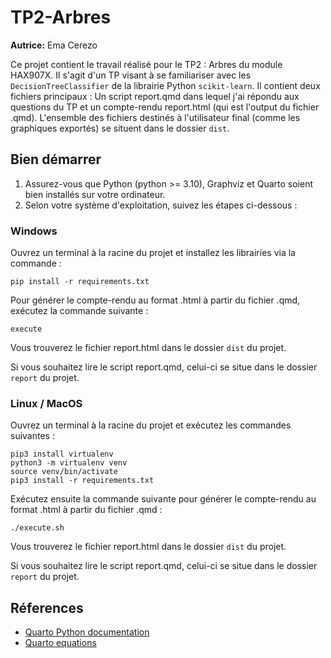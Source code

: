# TP2-Arbres

**Autrice:** Ema Cerezo

Ce projet contient le travail réalisé pour le TP2 : Arbres du module HAX907X. Il s'agit d'un TP visant à se familiariser avec les `DecisionTreeClassifier` de la librairie Python `scikit-learn`. Il contient deux fichiers principaux : Un script report.qmd dans lequel j'ai répondu aux questions du TP et un compte-rendu report.html (qui est l'output du fichier .qmd). L'ensemble des fichiers destinés à l'utilisateur final (comme les graphiques exportés) se situent dans le dossier `dist`.

## Bien démarrer

1. Assurez-vous que Python (python >= 3.10), Graphviz et Quarto soient bien installés sur votre ordinateur.
2. Selon votre système d'exploitation, suivez les étapes ci-dessous :

### Windows

Ouvrez un terminal à la racine du projet et installez les librairies via la commande :

```
pip install -r requirements.txt
```

Pour générer le compte-rendu au format .html à partir du fichier .qmd, exécutez la commande suivante :

```
execute
```

Vous trouverez le fichier report.html dans le dossier `dist` du projet. 

Si vous souhaitez lire le script report.qmd, celui-ci se situe dans le dossier `report` du projet.

### Linux / MacOS

Ouvrez un terminal à la racine du projet et exécutez les commandes suivantes :

```
pip3 install virtualenv
python3 -m virtualenv venv
source venv/bin/activate
pip3 install -r requirements.txt
```

Exécutez ensuite la commande suivante pour générer le compte-rendu au format .html à partir du fichier .qmd :

```
./execute.sh
```

Vous trouverez le fichier report.html dans le dossier `dist` du projet. 

Si vous souhaitez lire le script report.qmd, celui-ci se situe dans le dossier `report` du projet.


## Réferences

 * [Quarto Python documentation](https://quarto.org/docs/computations/python.html)
 * [Quarto equations](https://quarto.org/docs/visual-editor/technical.html#equations)
